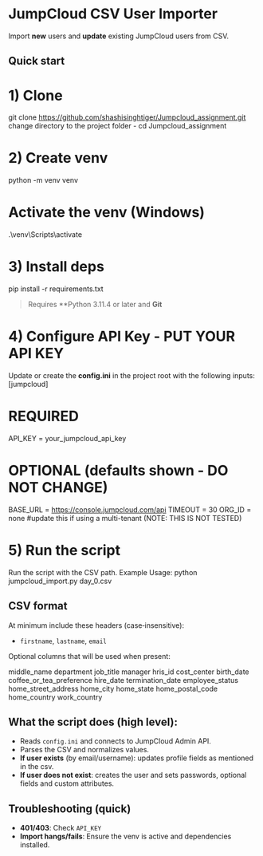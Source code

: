 # JumpCloud CSV User Importer
Import **new** users and **update** existing JumpCloud users from CSV.

## Quick start

# 1) Clone
git clone https://github.com/shashisinghtiger/Jumpcloud_assignment.git
change directory to the project folder - cd Jumpcloud_assignment

# 2) Create venv
python -m venv venv

# Activate the venv (Windows)
.\venv\Scripts\activate 

# 3) Install deps 
pip install -r requirements.txt

> Requires **Python 3.11.4 or later and **Git**

# 4) Configure API Key - PUT YOUR API KEY
Update or create the **config.ini** in the project root with the following inputs:
[jumpcloud]
# REQUIRED
API_KEY = your_jumpcloud_api_key
# OPTIONAL (defaults shown - DO NOT CHANGE)
BASE_URL = https://console.jumpcloud.com/api
TIMEOUT = 30
ORG_ID = none #update this if using a multi-tenant (NOTE: THIS IS NOT TESTED)

# 5) Run the script
Run the script with the CSV path. Example Usage:
python jumpcloud_import.py day_0.csv


## CSV format

At minimum include these headers (case‑insensitive):

- `firstname`, `lastname`, `email`

Optional columns that will be used when present: 

middle_name
department
job_title
manager
hris_id
cost_center
birth_date
coffee_or_tea_preference
hire_date
termination_date
employee_status
home_street_address
home_city
home_state
home_postal_code
home_country
work_country


## What the script does (high level):
- Reads `config.ini` and connects to JumpCloud Admin API.
- Parses the CSV and normalizes values.
- **If user exists** (by email/username): updates profile fields as mentioned in the csv.
- **If user does not exist**: creates the user and sets passwords, optional fields and custom attributes.


## Troubleshooting (quick)
- **401/403**: Check `API_KEY` 
- **Import hangs/fails**: Ensure the venv is active and dependencies installed.
